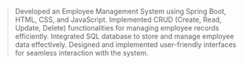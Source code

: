 >Developed an Employee Management System using Spring Boot, HTML, CSS, and JavaScript.
>Implemented CRUD (Create, Read, Update, Delete) functionalities for managing employee
records efficiently.
>Integrated SQL database to store and manage employee data effectively.
>Designed and implemented user-friendly interfaces for seamless interaction with the system. 
